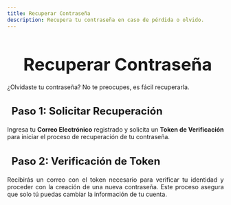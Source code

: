 ```yaml
---
title: Recuperar Contraseña
description: Recupera tu contraseña en caso de pérdida o olvido.
---
```


<!-- Agregar el enlace a Font Awesome en el head -->
<link href="https://cdnjs.cloudflare.com/ajax/libs/font-awesome/6.5.1/css/all.min.css" rel="stylesheet">

<h1 style="font-size: 2.5rem; font-weight: bold; margin-bottom: 20px; text-align: center;">
  <i class="fas fa-key" style="color: #f39c12; margin-right: 10px;"></i>
  Recuperar Contraseña
</h1>

<p style="text-align: justify;">
  ¿Olvidaste tu contraseña? No te preocupes, es fácil recuperarla.
</p>

<h3 style="font-size: 1.5rem; font-weight: bold; margin-bottom: 20px; text-align: left;">
  <i class="fas fa-envelope-open-text" style="color: #9b59b6; margin-right: 10px;"></i> Paso 1: Solicitar Recuperación
</h3>
<p style="text-align: justify;">
  Ingresa tu <strong>Correo Electrónico</strong> registrado y solicita un <strong>Token de Verificación</strong> para iniciar el proceso de recuperación de tu contraseña.
</p>

<h3 style="font-size: 1.5rem; font-weight: bold; margin-bottom: 20px; text-align: left;">
  <i class="fas fa-check-circle" style="color: #2ecc71; margin-right: 10px;"></i> Paso 2: Verificación de Token
</h3>
<p style="text-align: justify;">
  Recibirás un correo con el token necesario para verificar tu identidad y proceder con la creación de una nueva contraseña. Este proceso asegura que solo tú puedas cambiar la información de tu cuenta.
</p>
